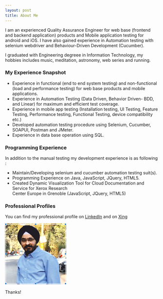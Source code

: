 ```yaml
---
layout: post
title: About Me
---
```


I am an experienced Quality Assurance Engineer for web base (frontend and backend application) products and Mobile application testing  for android and iOS. I have also gained experience in Automation testing with selenium webdriver and Behaviour-Driven Development  (Cucumber).

I graduated with Engineering degreee in Information Technology, my hobbies includes music, meditation, astronomy, web series and running.  


### My Experience Snapshot 


* Experience in functional (end to end system testing) and non-functional (load and performance testing) for web base products   and mobile applications.
* Experience in Automation Testing (Data Driven, Behavior Driven- BDD, and Linear) for maximum and efficient test coverage. 
* Experience in mobile app testing (Installation testing, UI Testing, Feature Testing, Performance testing, Functional           Testing, device compatibility etc.)
* Developed automation testing procedure using Selenium, Cucumber, SOAPUI, Postman and JMeter.
* Experience in data base operation using SQL.

### Programming Experience 

In addition to the manual testing my development experience is as following :

* Maintain/Developing selenium and cucumber automation testing suit(s).
* Programming Experience on Java, JavaScript, JQuery, HTML5.
* Created Dynamic Visualization Tool for Cloud Documentation and Service for Xerox Research  
  Center Europe in Grenoble (JavaScript, JQuery, HTML5)


### Professional Profiles

You can find my professional profile on <a href="https://www.linkedin.com/in/rajdilawar/">LinkedIn</a> and on <a href="https://www.xing.com/profile/RajdilawarSingh_Chandehok/cv">Xing</a>



<img src="images/android-chrome-512x512.png" width= "200">


Thanks!

